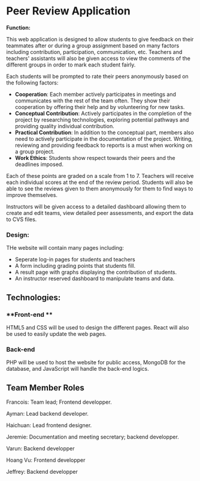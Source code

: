 # **Peer Review Application** 

 **Function:**

This web application is designed to allow students to give feedback on their teammates after or during a group assignment based on many factors including contribution, participation, communication, etc. Teachers and teachers' assistants will also be given access to view the comments of the different groups in order to mark each student fairly. 

Each students will be prompted to rate their peers anonymously based on the following factors:

- **Cooperation**: Each member actively participates in meetings and communicates with the rest of the team often. They show their cooperation by offering their help and by volunteering for new tasks.
- **Conceptual Contribution**: Actively participates in the completion of the project by researching technologies, exploring potential pathways and providing quality individual contribution.
- **Practical Contribution**: In addition to the conceptual part, members also need to actively participate in the documentation of the project. Writing, reviewing and providing feedback to reports is a must when working on a group project.
- **Work Ethics**: Students show respect towards their peers and the deadlines imposed.

Each of these points are graded on a scale from 1 to 7. Teachers will receive each individual scores at the end of the review period. Students will also be able to see the reviews given to them anonymously for them to find ways to improve themselves.

Instructors will be given access to a detailed dashboard allowing them to create and edit teams, view detailed peer assessments, and export the data to CVS files.

### **Design:**

THe website will contain many pages including:
- Seperate log-in pages for students and teachers
- A form including grading points that students fill.
- A result page with graphs displaying the contribution of students.
- An instructor reserved dashboard to manipulate teams and data.
  

## **Technologies:**

### **Front-end ** 

HTML5 and CSS will be used to design the different pages. React will also be used to easily update the web pages.


### **Back-end** 

PHP will be used to host the website for public access, MongoDB for the database, and JavaScript will handle the back-end logics.

## **Team Member Roles**

Francois: Team lead; Frontend developper.

Ayman: Lead backend developer.

Haichuan: Lead frontend designer.

Jeremie: Documentation and meeting secretary; backend developper.

Varun: Backend developper

Hoang Vu: Frontend developper

Jeffrey: Backend developper



